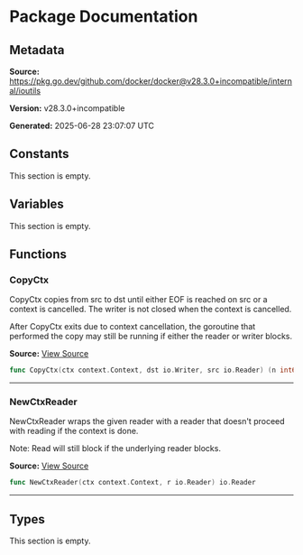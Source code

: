 # Package Documentation

## Metadata

**Source:** https://pkg.go.dev/github.com/docker/docker@v28.3.0+incompatible/internal/ioutils

**Version:** v28.3.0+incompatible

**Generated:** 2025-06-28 23:07:07 UTC

## Constants

This section is empty.

## Variables

This section is empty.

## Functions

### CopyCtx

CopyCtx copies from src to dst until either EOF is reached on src or a context is cancelled.
The writer is not closed when the context is cancelled.

After CopyCtx exits due to context cancellation, the goroutine that performed
the copy may still be running if either the reader or writer blocks.

**Source:** [View Source](https://github.com/docker/docker/blob/v28.3.0/internal/ioutils/copy.go#L13)  

```go
func CopyCtx(ctx context.Context, dst io.Writer, src io.Reader) (n int64, err error)
```

---

### NewCtxReader

NewCtxReader wraps the given reader with a reader that doesn't proceed with
reading if the context is done.

Note: Read will still block if the underlying reader blocks.

**Source:** [View Source](https://github.com/docker/docker/blob/v28.3.0/internal/ioutils/copy.go#L41)  

```go
func NewCtxReader(ctx context.Context, r io.Reader) io.Reader
```

---

## Types

This section is empty.

